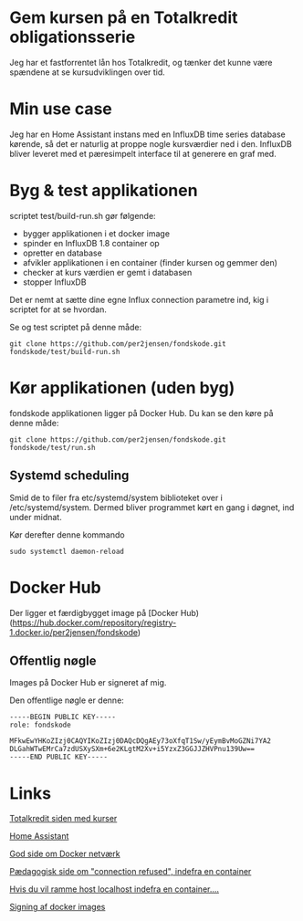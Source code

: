 # Gem kursen på en Totalkredit obligationsserie

Jeg har et fastforrentet lån hos Totalkredit, og tænker det kunne være spændene at se kursudviklingen over tid.

# Min use case
Jeg har en Home Assistant instans med en InfluxDB time series database kørende, så det er naturlig at proppe nogle kursværdier ned i den.
InfluxDB bliver leveret med et pæresimpelt interface til at generere en graf med.

# Byg & test applikationen

scriptet test/build-run.sh gør følgende:

  - bygger applikationen i et docker image
  - spinder en InfluxDB 1.8 container op
  - opretter en database
  - afvikler applikationen i en container (finder kursen og gemmer den)
  - checker at kurs værdien er gemt i databasen
  - stopper InfluxDB

Det er nemt at sætte dine egne Influx connection parametre ind, kig i scriptet for at se hvordan.

Se og test scriptet på denne måde:

````
git clone https://github.com/per2jensen/fondskode.git
fondskode/test/build-run.sh
````

# Kør applikationen (uden byg)

fondskode applikationen ligger på Docker Hub. Du kan se den køre på denne måde:
````
git clone https://github.com/per2jensen/fondskode.git
fondskode/test/run.sh
````

## Systemd scheduling
Smid de to filer fra etc/systemd/system biblioteket over i /etc/systemd/system.
Dermed bliver programmet kørt en gang i døgnet, ind under midnat.

Kør derefter denne kommando
````
sudo systemctl daemon-reload 
````

# Docker Hub

Der ligger et færdigbygget image på [Docker Hub)(https://hub.docker.com/repository/registry-1.docker.io/per2jensen/fondskode)

## Offentlig nøgle
Images på Docker Hub er signeret af mig.

Den offentlige nøgle er denne:
````
-----BEGIN PUBLIC KEY-----
role: fondskode

MFkwEwYHKoZIzj0CAQYIKoZIzj0DAQcDQgAEy73oXfqT1Sw/yEymBvMoGZNi7YA2
DLGahWTwEMrCa7zdUSXySXm+6e2KLgtM2Xv+i5YzxZ3GGJJZHVPnu139Uw==
-----END PUBLIC KEY-----
````
# Links

  [Totalkredit siden med kurser](https://netbank.totalkredit.dk/netbank/showStockExchangeInternal.do)
  
  [Home Assistant](https://www.home-assistant.io/)
  
  [God side om Docker netværk](https://www.tutorialworks.com/container-networking/)
  
  [Pædagogisk side om "connection refused", indefra en container](https://pythonspeed.com/articles/docker-connection-refused/)

  [Hvis du vil ramme host localhost indefra en container....](https://www.cloudsavvyit.com/14114/how-to-connect-to-localhost-within-a-docker-container/)

  [Signing af docker images](https://betterprogramming.pub/docker-content-trust-security-digital-signatures-eeae9348140d)